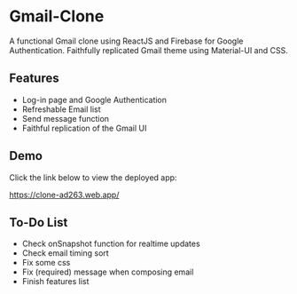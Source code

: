 # Gmail-Clone

A functional Gmail clone using ReactJS and Firebase for Google Authentication. Faithfully replicated Gmail theme using
Material-UI and CSS.



## Features

- Log-in page and Google Authentication
- Refreshable Email list
- Send message function
- Faithful replication of the Gmail UI


## Demo

Click the link below to view the deployed app:

https://clone-ad263.web.app/


## To-Do List

- Check onSnapshot function for realtime updates
- Check email timing sort
- Fix some css
- Fix (required) message when composing email
- Finish features list

